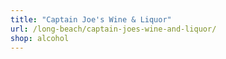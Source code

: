 ```yaml
---
title: "Captain Joe's Wine & Liquor"
url: /long-beach/captain-joes-wine-and-liquor/
shop: alcohol
---
```

